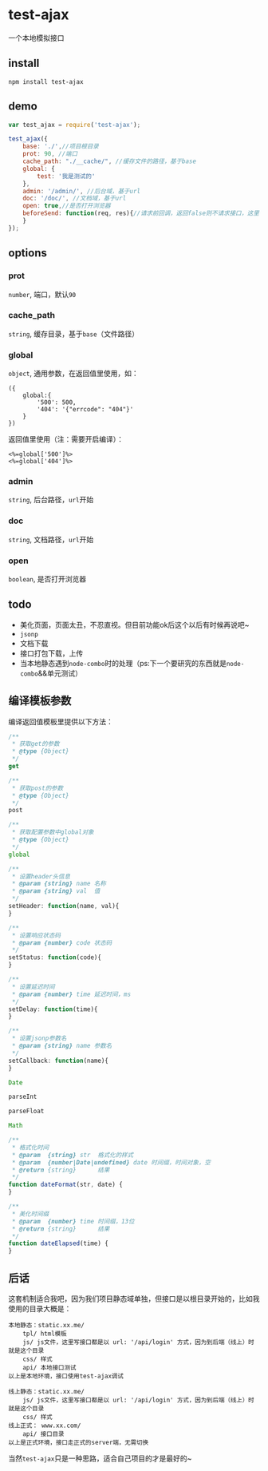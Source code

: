 # test-ajax

一个本地模拟接口

## install

```
npm install test-ajax
```

## demo

``` js
var test_ajax = require('test-ajax');

test_ajax({
    base: './',//项目根目录
    prot: 90, //端口
    cache_path: "./__cache/", //缓存文件的路径，基于base
    global: {
        test: '我是测试的'
    },
    admin: '/admin/', //后台域，基于url
    doc: '/doc/', //文档域，基于url
    open: true,//是否打开浏览器
    beforeSend: function(req, res){//请求前回调，返回false则不请求接口，这里不算静态资源，后台，文档
    }
});
```

## options

### prot

`number`, 端口，默认`90`

### cache_path
`string`, 缓存目录，基于`base`（文件路径）

### global
`object`, 通用参数，在返回值里使用，如：
```
({
    global:{
        '500': 500,
        '404': '{"errcode": "404"}'
    }
})
```

返回值里使用（注：需要开启编译）：
```
<%=global['500']%>
<%=global['404']%>
```

### admin
`string`, 后台路径，`url`开始

### doc
`string`, 文档路径，`url`开始

### open
`boolean`, 是否打开浏览器

## todo
* 美化页面，页面太丑，不忍直视。但目前功能ok后这个以后有时候再说吧~
* `jsonp`
* 文档下载
* 接口打包下载，上传
* 当本地静态遇到`node-combo`时的处理（ps:下一个要研究的东西就是`node-combo`&&单元测试）

## 编译模板参数

编译返回值模板里提供以下方法：

```js
/**
 * 获取get的参数
 * @type {Object}
 */
get

/**
 * 获取post的参数
 * @type {Object}
 */
post

/**
 * 获取配置参数中global对象
 * @type {Object}
 */
global

/**
 * 设置header头信息
 * @param {string} name 名称
 * @param {string} val  值
 */
setHeader: function(name, val){
}

/**
 * 设置响应状态码
 * @param {number} code 状态码
 */
setStatus: function(code){
}

/**
 * 设置延迟时间
 * @param {number} time 延迟时间，ms
 */
setDelay: function(time){
}

/**
 * 设置jsonp参数名
 * @param {string} name 参数名
 */
setCallback: function(name){
}

Date

parseInt

parseFloat

Math

/**
 * 格式化时间
 * @param  {string} str  格式化的样式
 * @param  {number|Date|undefined} date 时间缀，时间对象，空
 * @return {string}      结果
 */
function dateFormat(str, date) {
}

/**
 * 美化时间缀
 * @param  {number} time 时间缀，13位
 * @return {string}      结果
 */
function dateElapsed(time) {
}
```

## 后话
这套机制适合我吧，因为我们项目静态域单独，但接口是以根目录开始的，比如我使用的目录大概是：
```
本地静态：static.xx.me/
    tpl/ html模板
    js/ js文件，这里写接口都是以 url: '/api/login' 方式，因为到后端（线上）时就是这个目录
    css/ 样式
    api/ 本地接口测试
以上是本地环境，接口使用test-ajax调试

线上静态：static.xx.me/
    js/ js文件，这里写接口都是以 url: '/api/login' 方式，因为到后端（线上）时就是这个目录
    css/ 样式
线上正式： www.xx.com/
    api/ 接口目录
以上是正式环境，接口走正式的server端，无需切换
```
当然`test-ajax`只是一种思路，适合自己项目的才是最好的~